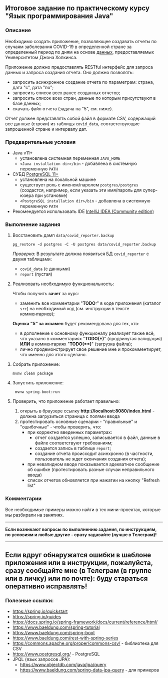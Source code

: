 ## Итоговое задание по практическому курсу "Язык программирования Java"

### Описание

Необходимо создать приложение, позволяющее создавать отчеты по случаям 
заболевания COVID-19 в определенной стране за определенный период по дням
на основе <a href="https://github.com/CSSEGISandData/COVID-19">данных</a>,
предоставляемых Университетом Джона Хопкинса.

Приложение должно предоставлять RESTful интерфейс для запроса данных и запроса 
создания отчета. Оно должно позволять:
- запросить асинхронное создание отчета по параметрам: страна, дата "с", дата "по";
- запросить список всех ранее созданных отчетов;
- запросить список всех стран, данные по которым присутствуют в базе данных;
- скачать файл отчета (задача на "5", см. ниже).

Отчет должен представлять собой файл в формате CSV, содержащий все данные (строки) из таблицы
`covid_data`, соответствующие запрошенной стране и интервалу дат.

### Предварительные условия

- Java v11+
  - установлена системная переменная `JAVA_HOME`
  - `<Java installation dir>/bin` - добавлена в системную переменную `PATH`
- СУБД <a href="https://www.postgresql.org/">PostgreSQL 11+</a> 
  - установлена на локальной машине
  - существует роль с именем/паролем `postgres/postgres` (создастся, например, если 
    указать эти имя/пароль для супер-юзера при установке)
  - `<PostgreSQL installation dir>/bin` - добавлена в системную переменную `PATH`
- Рекомендуется использовать IDE <a href="https://www.jetbrains.com/ru-ru/idea/download/">IntelliJ IDEA (Community edition)</a>

### Выполнение задания

1. Восстановить дамп `data/covid_reporter.backup`
    ```commandline
    pg_restore -d postgres -C -U postgres data/covid_reporter.backup
    ```
   _Проверка:_ В результате должна появиться БД `covid_reporter` с двумя таблицами:
   - `covid_data` (с данными)
   - `report` (пустая)


2. Реализовать необходимую функциональность:
   
    Чтобы получить **зачет** за курс:
      - заменить все комментарии "**TODO:**" в коде приложения (каталог `src`)
        на необходимый код (см. инструкции в тексте комментариев);
   
    **Оценка "5" за экзамен** будет рекомендована для тех, кто:
     
      - в дополнение к основному функционалу реализует также всё, что указано в комментариях
      "**TODO(\*)**" (продвинутая валидация) **ИЛИ** в комментариях "**TODO(\*\*)**" (загрузка файла);
      - лично продемонстрирует свое решение мне и прокомментирует, что именно для этого сделано. 


3. Собрать приложение: 
   ```commandline
   mvnw clean package
   ```
   
4. Запустить приложение: 
   ```commandline
    mvnw spring-boot:run
   ```
   
5. Проверить, что приложение работает правильно:
    1. открыть в браузере ссылку **http://localhost:8080/index.html** - должна загрузиться страница с полями ввода
    2. протестировать основные сценарии - "правильные" и "ошибочные" - чтобы проверить, что:
        - при корректно введенных параметрах:
          - отчет создается успешно, записывается в файл, данные в файле соответствуют требованиям;
          - создается запись в таблице `report`;
          - создание отчета происходит асинхронно (в частности, пользователь не ждет окончания создания отчета);
        - при невалидном вводе показывается адекватное сообщение об ошибке (протестировать разные случаи неправильного ввода)
        - список отчетов обновляется при нажатии на кнопку "Refresh list"


### Комментарии
Все необходимые примеры можно найти в тех мини-проектах, которые мы разбирали на занятиях.

---
**Если возникают вопросы по выполнению задания, по инструкциям, по условиям и любые другие - 
сразу задавайте (лучше в Телеграм)!** 

---
**Если вдруг обнаружатся ошибки в шаблоне приложения или в инструкции,
пожалуйста, сразу сообщайте мне (в Телеграм (в группе или в личку) или по почте): буду стараться оперативно исправлять!**
---


### Полезные ссылки:
- https://spring.io/quickstart
- https://spring.io/guides
- https://docs.spring.io/spring-framework/docs/current/reference/html/
- https://www.baeldung.com/spring-tutorial
- https://www.baeldung.com/spring-boot
- https://www.baeldung.com/rest-with-spring-series
- https://commons.apache.org/proper/commons-csv/ - библиотека для CSV
- https://www.postgresql.org/ - PostgreSQL
- JPQL (язык запросов JPA):
  - https://www.objectdb.com/java/jpa/query
  - https://www.baeldung.com/spring-data-jpa-query - для примеров
